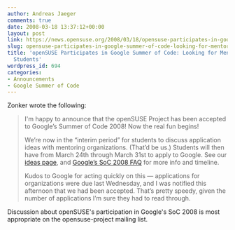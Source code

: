 ```yaml
---
author: Andreas Jaeger
comments: true
date: 2008-03-18 13:37:12+00:00
layout: post
link: https://news.opensuse.org/2008/03/18/opensuse-participates-in-google-summer-of-code-looking-for-mentors-projects-students/
slug: opensuse-participates-in-google-summer-of-code-looking-for-mentors-projects-students
title: 'openSUSE Participates in Google Summer of Code: Looking for Mentors, Projects,
  Students'
wordpress_id: 694
categories:
- Announcements
- Google Summer of Code
---
```


Zonker wrote the following:





<blockquote>I'm happy to announce that the openSUSE Project has been accepted to Google’s Summer of Code 2008! Now the real fun begins!

We’re now in the “interim period” for students to discuss application ideas with mentoring organizations. (That’d be us.) Students will then have from March 24th through March 31st to apply to Google. See our [ideas page](//en.opensuse.org/Summer_of_Code_2008), and [Google’s SoC 2008 FAQ](//code.google.com/opensource/gsoc/2008/faqs.html) for more info and timeline.

Kudos to Google for acting quickly on this — applications for organizations were due last Wednesday, and I was notified this afternoon that we had been accepted. That’s pretty speedy, given the number of applications I’m sure they had to read through.</blockquote>


Discussion about openSUSE's participation in Google's SoC 2008 is most appropriate on the opensuse-project mailing list.
